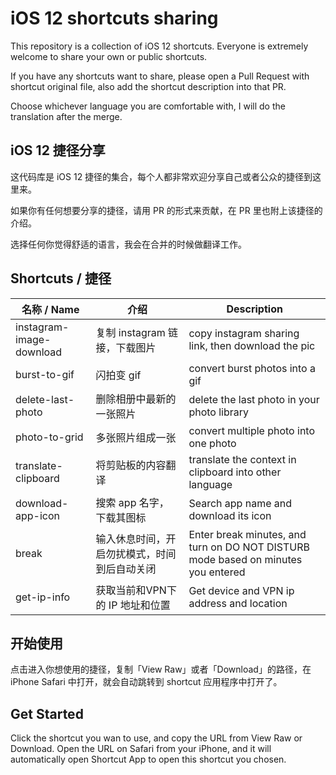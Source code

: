 # iOS 12 shortcuts sharing
This repository is a collection of iOS 12 shortcuts. Everyone is extremely welcome to share your own or public shortcuts.

If you have any shortcuts want to share, please open a Pull Request with shortcut original file, also add the shortcut description into that PR. 

Choose whichever language you are comfortable with, I will do the translation after the merge.

## iOS 12 捷径分享
这代码库是 iOS 12 捷径的集合，每个人都非常欢迎分享自己或者公众的捷径到这里来。

如果你有任何想要分享的捷径，请用 PR 的形式来贡献，在 PR 里也附上该捷径的介绍。

选择任何你觉得舒适的语言，我会在合并的时候做翻译工作。

## Shortcuts / 捷径
| 名称 / Name| 介绍 | Description |
|----------|------|------|
| instagram-image-download         | 复制 instagram 链接，下载图片     |  copy instagram sharing link, then download the pic    |
|  burst-to-gif        | 闪拍变 gif     | convert burst photos into a gif     |
| delete-last-photo         | 删除相册中最新的一张照片     | delete the last photo in your photo library     |
| photo-to-grid         | 多张照片组成一张     | convert multiple photo into one photo     |
| translate-clipboard         |  将剪贴板的内容翻译    |  translate the context in clipboard into other language    |
| download-app-icon         | 搜索 app 名字，下载其图标    |  Search app name and download its icon     |
| break         | 输入休息时间，开启勿扰模式，时间到后自动关闭    |  Enter break minutes, and turn on DO NOT DISTURB mode based on minutes you entered       |
| get-ip-info         | 获取当前和VPN下的 IP 地址和位置   |  Get device and VPN ip address and location |

## 开始使用

点击进入你想使用的捷径，复制「View Raw」或者「Download」的路径，在 iPhone Safari 中打开，就会自动跳转到 shortcut 应用程序中打开了。

## Get Started

Click the shortcut you wan to use, and copy the URL from View Raw or Download. Open the URL on Safari from your iPhone, and it will automatically open Shortcut App to open this shortcut you chosen.
